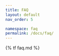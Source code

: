 ```yaml
---
title: FAQ
layout: default
nav_order: 5

namespace: faq
permalink: /docs/faq/
---
```

{% tf faq.md %}